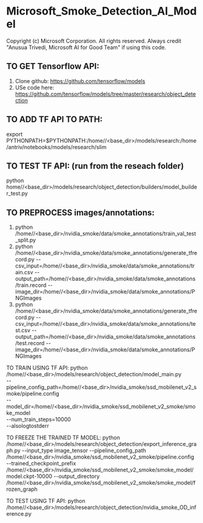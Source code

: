 # Microsoft_Smoke_Detection_AI_Model

Copyright (c) Microsoft Corporation. All rights reserved. 
Always credit "Anusua Trivedi, Microsoft AI for Good Team" if using this code.


## TO GET Tensorflow API:
1. Clone github: https://github.com/tensorflow/models
2. USe code here: https://github.com/tensorflow/models/tree/master/research/object_detection


## TO ADD TF API TO PATH:
export PYTHONPATH=$PYTHONPATH:/home/<user>/<base_dir>/models/research:/home/antriv/notebooks/models/research/slim

## TO TEST TF API: (run from the reseach folder)
python home/<user>/<base_dir>/models/research/object_detection/builders/model_builder_test.py

## TO PREPROCESS images/annotations:
1. python /home/<user>/<base_dir>/nvidia_smoke/data/smoke_annotations/train_val_test_split.py
2. python /home/<user>/<base_dir>/nvidia_smoke/data/smoke_annotations/generate_tfrecord.py --csv_input=/home/<user>/<base_dir>/nvidia_smoke/data/smoke_annotations/train.csv --output_path=/home/<user>/<base_dir>/nvidia_smoke/data/smoke_annotations/train.record --image_dir=/home/<user>/<base_dir>/nvidia_smoke/data/smoke_annotations/PNGImages
3. python /home/<user>/<base_dir>/nvidia_smoke/data/smoke_annotations/generate_tfrecord.py --csv_input=/home/<user>/<base_dir>/nvidia_smoke/data/smoke_annotations/test.csv --output_path=/home/<user>/<base_dir>/nvidia_smoke/data/smoke_annotations/test.record --image_dir=/home/<user>/<base_dir>/nvidia_smoke/data/smoke_annotations/PNGImages


TO TRAIN USING TF API:
python /home/<user>/<base_dir>/models/research/object_detection/model_main.py \
    --pipeline_config_path=/home/<user>/<base_dir>/nvidia_smoke/ssd_mobilenet_v2_smoke/pipeline.config \
    --model_dir=/home/<user>/<base_dir>/nvidia_smoke/ssd_mobilenet_v2_smoke/smoke_model \
    --num_train_steps=10000 \
    --alsologtostderr

TO FREEZE THE TRAINED TF MODEL:
python /home/<user>/<base_dir>/models/research/object_detection/export_inference_graph.py --input_type image_tensor --pipeline_config_path /home/<user>/<base_dir>/nvidia_smoke/ssd_mobilenet_v2_smoke/pipeline.config --trained_checkpoint_prefix /home/<user>/<base_dir>/nvidia_smoke/ssd_mobilenet_v2_smoke/smoke_model/model.ckpt-10000 --output_directory /home/<user>/<base_dir>/nvidia_smoke/ssd_mobilenet_v2_smoke/smoke_model/frozen_graph

TO TEST USING TF API:
python /home/<user>/<base_dir>/models/research/object_detection/nvidia_smoke_OD_inference.py

